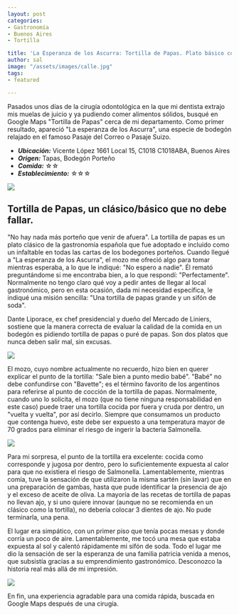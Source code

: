 ```yaml
---
layout: post
categories:
- Gastronomía
- Buenos Aires
- Tortilla

title: 'La Esperanza de los Ascurra: Tortilla de Papas. Plato básico con tendencia a fallar'
author: sal
image: "/assets/images/calle.jpg"
tags:
- featured

---
```

Pasados unos días de la cirugía odontológica en la que mi dentista extrajo mis muelas de juicio y ya pudiendo comer alimentos sólidos, busqué en Google Maps "Tortilla de Papas" cerca de mi departamento. Como primer resultado, apareció "La esperanza de los Ascurra", una especie de bodegón relajado en el famoso Pasaje del Correo o Pasaje Suizo.

* **_Ubicación:_** Vicente López 1661 Local 15, C1018 C1018ABA, Buenos Aires
* **_Origen:_** Tapas, Bodegón Porteño
* **_Comida:_** ☆☆
* **_Establecimiento:_** ☆☆☆
  
![](/assets/images/tortilla.jpg)

## Tortilla de Papas, un clásico/básico que no debe fallar.

"No hay nada más porteño que venir de afuera". La tortilla de papas es un plato clásico de la gastronomía española que fue adoptado e incluido como un infaltable en todas las cartas de los bodegones porteños. Cuando llegué a "La esperanza de los Ascurra", el mozo me ofreció algo para tomar mientras esperaba, a lo que le indiqué: "No espero a nadie". Él remató preguntándome si me encontraba bien, a lo que respondí: "Perfectamente". Normalmente no tengo claro qué voy a pedir antes de llegar al local gastronómico, pero en esta ocasión, dada mi necesidad específica, le indiqué una misión sencilla: "Una tortilla de papas grande y un sifón de soda".

Dante Liporace, ex chef presidencial y dueño del Mercado de Liniers, sostiene que la manera correcta de evaluar la calidad de la comida en un bodegón es pidiendo tortilla de papas o puré de papas. Son dos platos que nunca deben salir mal, sin excusas.

![](/assets/images/solo.jpg)

El mozo, cuyo nombre actualmente no recuerdo, hizo bien en querer explicar el punto de la tortilla: "Sale bien a punto medio babé". "Babé" no debe confundirse con "Bavette"; es el término favorito de los argentinos para referirse al punto de cocción de la tortilla de papas. Normalmente, cuando uno lo solicita, el mozo (que no tiene ninguna responsabilidad en este caso) puede traer una tortilla cocida por fuera y cruda por dentro, un "vuelta y vuelta", por así decirlo. Siempre que consumamos un producto que contenga huevo, este debe ser expuesto a una temperatura mayor de 70 grados para eliminar el riesgo de ingerir la bacteria Salmonella.

![](/assets/images/tortillacortada.jpg)

Para mi sorpresa, el punto de la tortilla era excelente: cocida como corresponde y jugosa por dentro, pero lo suficientemente expuesta al calor para que no existiera el riesgo de Salmonella. Lamentablemente, mientras comía, tuve la sensación de que utilizaron la misma sartén (sin lavar) que en una preparación de gambas, hasta que pude identificar la presencia de ajo y el exceso de aceite de oliva. La mayoría de las recetas de tortilla de papas no llevan ajo, y si uno quiere innovar (aunque no se recomienda en un clásico como la tortilla), no debería colocar 3 dientes de ajo. No pude terminarla, una pena.

El lugar era simpático, con un primer piso que tenía pocas mesas y donde corría un poco de aire. Lamentablemente, me tocó una mesa que estaba expuesta al sol y calentó rápidamente mi sifón de soda. Todo el lugar me dio la sensación de ser la esperanza de una familia patricia venida a menos, que subsistía gracias a su emprendimiento gastronómico. Desconozco la historia real más allá de mi impresión.

![](/assets/images/152.jpg)

En fin, una experiencia agradable para una comida rápida, buscada en Google Maps después de una cirugía. 
